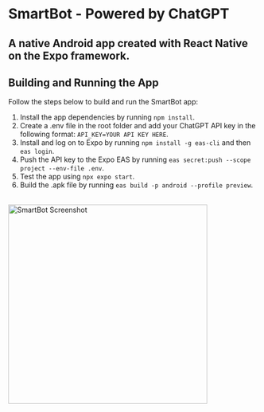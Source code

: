 # SmartBot - Powered by ChatGPT
## A native Android app created with React Native on the Expo framework.

## Building and Running the App
Follow the steps below to build and run the SmartBot app:

1. Install the app dependencies by running `npm install`.
2. Create a .env file in the root folder and add your ChatGPT API key in the following format: `API_KEY=YOUR API KEY HERE`.
3. Install and log on to Expo by running `npm install -g eas-cli` and then `eas login`.
4. Push the API key to the Expo EAS by running `eas secret:push --scope project --env-file .env`.
5. Test the app using `npx expo start`.
6. Build the .apk file by running `eas build -p android --profile preview`.

</br>

<img src="https://user-images.githubusercontent.com/108831121/235083888-31d6536b-86a8-414f-9e74-6cb1fb936726.jpg" alt="SmartBot Screenshot" width="400"/>
